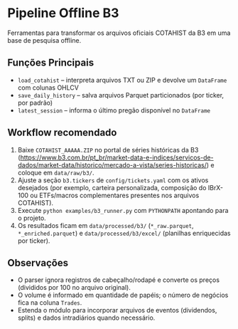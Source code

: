 # Pipeline Offline B3

Ferramentas para transformar os arquivos oficiais COTAHIST da B3 em uma base de pesquisa offline.

## Funções Principais

- `load_cotahist` – interpreta arquivos TXT ou ZIP e devolve um `DataFrame` com colunas OHLCV
- `save_daily_history` – salva arquivos Parquet particionados (por ticker, por padrão)
- `latest_session` – informa o último pregão disponível no `DataFrame`

## Workflow recomendado

1. Baixe `COTAHIST_AAAAA.ZIP` no portal de séries históricas da B3 (https://www.b3.com.br/pt_br/market-data-e-indices/servicos-de-dados/market-data/historico/mercado-a-vista/series-historicas/) e coloque em `data/raw/b3/`.
2. Ajuste a seção `b3.tickers` de `config/tickets.yaml` com os ativos desejados (por exemplo, carteira personalizada, composição do IBrX-100 ou ETFs/macros complementares presentes nos arquivos COTAHIST).
3. Execute `python examples/b3_runner.py` com `PYTHONPATH` apontando para o projeto.
4. Os resultados ficam em `data/processed/b3/` (`*_raw.parquet`, `*_enriched.parquet`) e `data/processed/b3/excel/` (planilhas enriquecidas por ticker).

## Observações

- O parser ignora registros de cabeçalho/rodapé e converte os preços (divididos por 100 no arquivo original).
- O volume é informado em quantidade de papéis; o número de negócios fica na coluna `Trades`.
- Estenda o módulo para incorporar arquivos de eventos (dividendos, splits) e dados intradiários quando necessário.
